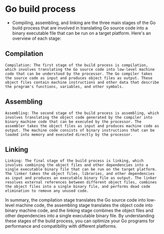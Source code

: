 # Go build process

  - Compiling, assembling, and linking are the three main stages of the Go build process that are involved in translating Go source code into a binary executable file that can be run on a target platform. Here's an overview of each stage:

## Compilation

    Compilation: The first stage of the build process is compilation, which involves translating the Go source code into low-level machine code that can be understood by the processor. The Go compiler takes the source code as input and produces object files as output. These object files contain machine instructions and other data that describe the program's functions, variables, and other symbols.

## Assembling

    Assembling: The second stage of the build process is assembling, which involves translating the object code generated by the compiler into binary machine code that can be executed by the processor. The assembler takes the object files as input and produces machine code as output. The machine code consists of binary instructions that can be loaded into memory and executed directly by the processor.

## Linking

    Linking: The final stage of the build process is linking, which involves combining the object files and other dependencies into a single executable binary file that can be run on the target platform. The linker takes the object files, libraries, and other dependencies as input and produces an executable binary file as output. The linker resolves external references between different object files, combines the object files into a single binary file, and performs dead code elimination to remove any unused code.

In summary, the compilation stage translates the Go source code into low-level machine code, the assembling stage translates the object code into binary machine code, and the linking stage combines the object files and other dependencies into a single executable binary file. By understanding these stages of the build process, you can optimize your Go programs for performance and compatibility with different platforms.